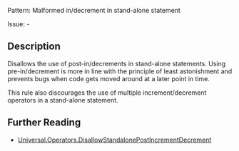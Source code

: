 Pattern: Malformed in/decrement in stand-alone statement

Issue: -

## Description

Disallows the use of post-in/decrements in stand-alone statements. Using pre-in/decrement is more in line with the principle of least astonishment and prevents bugs when code gets moved around at a later point in time.

This rule also discourages the use of multiple increment/decrement operators in a stand-alone statement.

## Further Reading

* [Universal.Operators.DisallowStandalonePostIncrementDecrement](https://github.com/PHPCSStandards/PHPCSExtra?tab=readme-ov-file#universaloperatorsdisallowstandalonepostincrementdecrement-wrench-bar_chart-books)